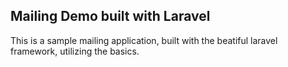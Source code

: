 ## Mailing Demo built with Laravel

This is a sample mailing application, built with the beatiful laravel framework, utilizing the basics.

